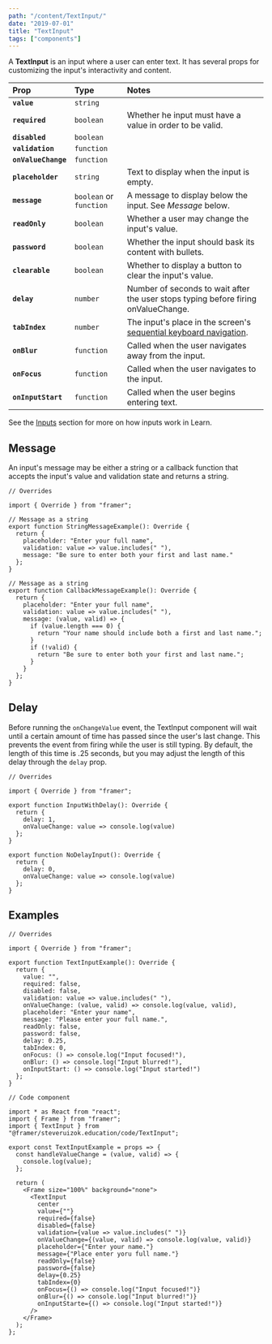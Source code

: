 ```yaml
---
path: "/content/TextInput/"
date: "2019-07-01"
title: "TextInput"
tags: ["components"]
---
```


A **TextInput** is an input where a user can enter text. It has several props
for customizing the input's interactivity and content.

| Prop                | Type                    | Notes                                                                                                                                             |
| :------------------ | :---------------------- | :------------------------------------------------------------------------------------------------------------------------------------------------ |
| **`value`**         | `string`                |                                                                                                                                                   |
| **`required`**      | `boolean`               | Whether he input must have a value in order to be valid.                                                                                          |
| **`disabled`**      | `boolean`               |                                                                                                                                                   |
| **`validation`**    | `function`              |                                                                                                                                                   |
| **`onValueChange`** | `function`              |                                                                                                                                                   |
| **`placeholder`**   | `string`                | Text to display when the input is empty.                                                                                                          |
| **`message`**       | `boolean` or `function` | A message to display below the input. See _Message_ below.                                                                                        |
| **`readOnly`**      | `boolean`               | Whether a user may change the input's value.                                                                                                      |
| **`password`**      | `boolean`               | Whether the input should bask its content with bullets.                                                                                           |
| **`clearable`**     | `boolean`               | Whether to display a button to clear the input's value.                                                                                           |
| **`delay`**         | `number`                | Number of seconds to wait after the user stops typing before firing onValueChange.                                                                |
| **`tabIndex`**      | `number`                | The input's place in the screen's [sequential keyboard navigation](https://developer.mozilla.org/en-US/docs/Web/HTML/Global_attributes/tabindex). |
| **`onBlur`**        | `function`              | Called when the user navigates away from the input.                                                                                               |
| **`onFocus`**       | `function`              | Called when the user navigates to the input.                                                                                                      |
| **`onInputStart`**  | `function`              | Called when the user begins entering text.                                                                                                        |

See the [Inputs](https://framer-learn-docs.netlify.com/content/Inputs/) section
for more on how inputs work in Learn.

## Message

An input's message may be either a string or a callback function that accepts
the input's value and validation state and returns a string.

```tsx
// Overrides

import { Override } from "framer";

// Message as a string
export function StringMessageExample(): Override {
  return {
    placeholder: "Enter your full name",
    validation: value => value.includes(" "),
    message: "Be sure to enter both your first and last name."
  };
}

// Message as a string
export function CallbackMessageExample(): Override {
  return {
    placeholder: "Enter your full name",
    validation: value => value.includes(" "),
    message: (value, valid) => {
      if (value.length === 0) {
        return "Your name should include both a first and last name.";
      }
      if (!valid) {
        return "Be sure to enter both your first and last name.";
      }
    }
  };
}
```

## Delay

Before running the `onChangeValue` event, the TextInput component will wait
until a certain amount of time has passed since the user's last change. This
prevents the event from firing while the user is still typing. By default, the
length of this time is .25 seconds, but you may adjust the length of this delay
through the `delay` prop.

```tsx
// Overrides

import { Override } from "framer";

export function InputWithDelay(): Override {
  return {
    delay: 1,
    onValueChange: value => console.log(value)
  };
}

export function NoDelayInput(): Override {
  return {
    delay: 0,
    onValueChange: value => console.log(value)
  };
}
```

## Examples

```tsx
// Overrides

import { Override } from "framer";

export function TextInputExample(): Override {
  return {
    value: "",
    required: false,
    disabled: false,
    validation: value => value.includes(" "),
    onValueChange: (value, valid) => console.log(value, valid),
    placeholder: "Enter your name",
    message: "Please enter your full name.",
    readOnly: false,
    password: false,
    delay: 0.25,
    tabIndex: 0,
    onFocus: () => console.log("Input focused!"),
    onBlur: () => console.log("Input blurred!"),
    onInputStart: () => console.log("Input started!")
  };
}
```

```tsx
// Code component

import * as React from "react";
import { Frame } from "framer";
import { TextInput } from "@framer/steveruizok.education/code/TextInput";

export const TextInputExample = props => {
  const handleValueChange = (value, valid) => {
    console.log(value);
  };

  return (
    <Frame size="100%" background="none">
      <TextInput
        center
        value={""}
        required={false}
        disabled={false}
        validation={value => value.includes(" ")}
        onValueChange={(value, valid) => console.log(value, valid)}
        placeholder={"Enter your name."}
        message={"Place enter yoru full name."}
        readOnly={false}
        password={false}
        delay={0.25}
        tabIndex={0}
        onFocus={() => console.log("Input focused!")}
        onBlur={() => console.log("Input blurred!")}
        onInputStarte={() => console.log("Input started!")}
      />
    </Frame>
  );
};
```
